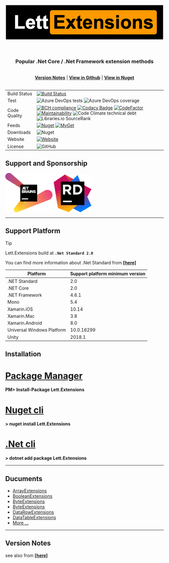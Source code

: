 <div>
<center><img src="./images/logo.png" width="500" height="109">
<br/>
<br/>
<br/>
<h3>Popular .Net Core / .Net Framework extension methods</h3>
<br/>
<b><a href="version_notes.md">Version Notes</a></b> | <b><a href="https://github.com/viacooky/Lett.Extensions/">View in Github</a></b> | <b><a href="https://www.nuget.org/packages/Lett.Extensions/">View in Nuget</a></b></center>

</div>
<br/>

|              |                                                                                                                                                                                                                                                                                                                                                                                                                                                                                                                                                                                                                                                                                                                                                                                                                                                                                                                                                                   |
| :----------- | :---------------------------------------------------------------------------------------------------------------------------------------------------------------------------------------------------------------------------------------------------------------------------------------------------------------------------------------------------------------------------------------------------------------------------------------------------------------------------------------------------------------------------------------------------------------------------------------------------------------------------------------------------------------------------------------------------------------------------------------------------------------------------------------------------------------------------------------------------------------------------------------------------------------------------------------------------------------- |
| Build Status | [![Build Status](https://dev.azure.com/viacooky/Lett.Extensions/_apis/build/status/viacooky.Lett.Extensions?branchName=master)](https://dev.azure.com/viacooky/Lett.Extensions/_build/latest?definitionId=8&branchName=master)                                                                                                                                                                                                                                                                                                                                                                                                                                                                                                                                                                                                                                                                                                                                    |
| Test         | ![Azure DevOps tests ](https://img.shields.io/azure-devops/tests/viacooky/Lett.Extensions/8/master.svg?compact_message) ![Azure DevOps coverage](https://img.shields.io/azure-devops/coverage/viacooky/Lett.Extensions/8/master.svg?color=9cf)                                                                                                                                                                                                                                                                                                                                                                                                                                                                                                                                                                                                                                                                                                                    |
| Code Quality | [![BCH compliance](https://bettercodehub.com/edge/badge/viacooky/Lett.Extensions?branch=master)](https://bettercodehub.com/) [![Codacy Badge](https://api.codacy.com/project/badge/Grade/ef28989ffe5848a5877b1e1ef8c6162e)](https://www.codacy.com/app/viacooky/Lett.Extensions?utm_source=github.com&utm_medium=referral&utm_content=viacooky/Lett.Extensions&utm_campaign=Badge_Grade) [![CodeFactor](https://www.codefactor.io/repository/github/viacooky/lett.extensions/badge/master)](https://www.codefactor.io/repository/github/viacooky/lett.extensions/overview/master) [![Maintainability](https://api.codeclimate.com/v1/badges/0b962164039e8807500e/maintainability)](https://codeclimate.com/github/viacooky/Lett.Extensions/maintainability) ![Code Climate technical debt](https://img.shields.io/codeclimate/tech-debt/viacooky/Lett.Extensions) ![Libraries.io SourceRank](https://img.shields.io/librariesio/sourcerank/nuget/Lett.Extensions) |
| Feeds        | [![Nuget](https://img.shields.io/nuget/v/Lett.Extensions.svg)](https://www.nuget.org/packages/Lett.Extensions/) [![MyGet](https://img.shields.io/myget/lett/v/Lett.Extensions.svg?label=MyGet)](https://www.myget.org/feed/lett/package/nuget/Lett.Extensions)                                                                                                                                                                                                                                                                                                                                                                                                                                                                                                                                                                                                                                                                                                    |
| Downloads    | ![Nuget](https://img.shields.io/nuget/dt/Lett.Extensions.svg)                                                                                                                                                                                                                                                                                                                                                                                                                                                                                                                                                                                                                                                                                                                                                                                                                                                                                                     |
| Website      | [![Website](https://img.shields.io/website/https/viacooky.github.io/Lett.Extensions)](https://viacooky.github.io/Lett.Extensions)                                                                                                                                                                                                                                                                                                                                                                                                                                                                                                                                                                                                                                                                                                                                                                                                                                 |
| License      | ![GitHub](https://img.shields.io/github/license/viacooky/Lett.Extensions.svg)                                                                                                                                                                                                                                                                                                                                                                                                                                                                                                                                                                                                                                                                                                                                                                                                                                                                                     |

## Support and Sponsorship

<a herf="https://www.jetbrains.com/?from=Lett.Extensions" target="_blank"><img src="images/jetbrains-variant-2.png" width="150" alt="JetBrains"></a>
<a herf="https://www.jetbrains.com/rider/?from=Lett.Extensions" target="_blank"><img src="images/ride.png" width="120" alt="JetBrains"></a>

---

## Support Platform

> [!TIP]
> Lett.Extensions build at **`.Net Standard 2.0`**
>
> You can find more information about .Net Standard from [**[here]**](https://docs.microsoft.com/en-us/dotnet/standard/net-standard#net-implementation-support)

| Platform                   | Support platform minimum version |
| -------------------------- | -------------------------------- |
| .NET Standard              | 2.0                              |
| .NET Core                  | 2.0                              |
| .NET Framework             | 4.6.1                            |
| Mono                       | 5.4                              |
| Xamarin.iOS                | 10.14                            |
| Xamarin.Mac                | 3.8                              |
| Xamarin.Android            | 8.0                              |
| Universal Windows Platform | 10.0.16299                       |
| Unity                      | 2018.1                           |

## Installation

# [**Package Manager**](#tab/tabid-a)

**PM> Install-Package Lett.Extensions**

# [**Nuget cli**](#tab/tabid-b)

**> nuget install Lett.Extensions**

# [**.Net cli**](#tab/tabid-c)

**> dotnet add package Lett.Extensions**

---

## Ducuments

- [ArrayExtensions](api/Lett.Extensions.ArrayExtensions.yml)
- [BooleanExtensions](api/Lett.Extensions.BooleanExtensions.yml)
- [ByteExtensions](api/Lett.Extensions.BooleanExtensions.yml)
- [ByteExtensions](api/Lett.Extensions.BooleanExtensions.yml)
- [DataRowExtensions](api/Lett.Extensions.DataRowExtensions.yml)
- [DataTableExtensions](api/Lett.Extensions.DataTableExtensions.yml)
- [More ...](api/Lett.Extensions.yml)

---

## Version Notes

see also from [**[here]**](version_notes.md)
